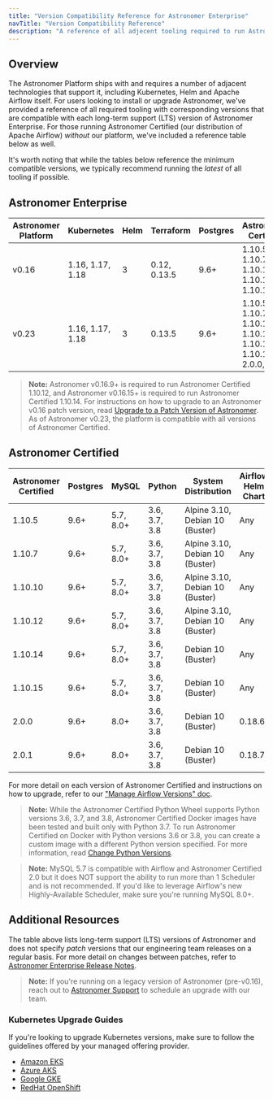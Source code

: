 ```yaml
---
title: "Version Compatibility Reference for Astronomer Enterprise"
navTitle: "Version Compatibility Reference"
description: "A reference of all adjecent tooling required to run Astronomer Enterprise and corresponding version compatibility."
---
```


## Overview

The Astronomer Platform ships with and requires a number of adjacent technologies that support it, including Kubernetes, Helm and Apache Airflow itself. For users looking to install or upgrade Astronomer, we've provided a reference of all required tooling with corresponding versions that are compatible with each long-term support (LTS) version of Astronomer Enterprise. For those running Astronomer Certified (our distribution of Apache Airflow) _without_ our platform, we've included a reference table below as well.

It's worth noting that while the tables below reference the minimum compatible versions, we typically recommend running the _latest_ of all tooling if possible.

## Astronomer Enterprise

| Astronomer Platform  | Kubernetes       | Helm | Terraform   | Postgres | Astronomer Certified                                             | Python         | Astronomer CLI |
|----------------------|------------------|------|-------------|----------|------------------------------------------------------------------|----------------|----------------|
| v0.16                | 1.16, 1.17, 1.18 | 3    | 0.12, 0.13.5| 9.6+     | 1.10.5, 1.10.7, 1.10.10, 1.10.12, 1.10.14                        | 3.6, 3.7, 3.8  | 0.16           |
| v0.23                | 1.16, 1.17, 1.18 | 3    | 0.13.5      | 9.6+     | 1.10.5, 1.10.7, 1.10.10, 1.10.12, 1.10.14, 1.10.15, 2.0.0, 2.0.1 | 3.6, 3.7, 3.8  | 0.23           |

> **Note:** Astronomer v0.16.9+ is required to run Astronomer Certified 1.10.12, and Astronomer v0.16.15+ is required to run Astronomer Certified 1.10.14. For instructions on how to upgrade to an Astronomer v0.16 patch version, read [Upgrade to a Patch Version of Astronomer](https://www.astronomer.io/docs/enterprise/v0.16/manage-astronomer/upgrade-astronomer-patch). As of Astronomer v0.23, the platform is compatible with all versions of Astronomer Certified. 

## Astronomer Certified

| Astronomer Certified | Postgres | MySQL     | Python        | System Distribution             | Airflow Helm Chart |
| -------------------- | -------- | --------- | ------------- | ------------------------------- | ------------------ |
| 1.10.5               | 9.6+     | 5.7, 8.0+ | 3.6, 3.7, 3.8 | Alpine 3.10, Debian 10 (Buster) | Any                |
| 1.10.7               | 9.6+     | 5.7, 8.0+ | 3.6, 3.7, 3.8 | Alpine 3.10, Debian 10 (Buster) | Any                |
| 1.10.10              | 9.6+     | 5.7, 8.0+ | 3.6, 3.7, 3.8 | Alpine 3.10, Debian 10 (Buster) | Any                |
| 1.10.12              | 9.6+     | 5.7, 8.0+ | 3.6, 3.7, 3.8 | Alpine 3.10, Debian 10 (Buster) | Any                |
| 1.10.14              | 9.6+     | 5.7, 8.0+ | 3.6, 3.7, 3.8 | Debian 10 (Buster)              | Any                |
| 1.10.15              | 9.6+     | 5.7, 8.0+ | 3.6, 3.7, 3.8 | Debian 10 (Buster)              | Any                |
| 2.0.0                | 9.6+     | 8.0+      | 3.6, 3.7, 3.8 | Debian 10 (Buster)              | 0.18.6             |
| 2.0.1                | 9.6+     | 8.0+      | 3.6, 3.7, 3.8 | Debian 10 (Buster)              | 0.18.7             |

For more detail on each version of Astronomer Certified and instructions on how to upgrade, refer to our ["Manage Airflow Versions" doc](https://www.astronomer.io/docs/enterprise/v0.16/customize-airflow/manage-airflow-versions/).

> **Note:** While the Astronomer Certified Python Wheel supports Python versions 3.6, 3.7, and 3.8, Astronomer Certified Docker images have been tested and built only with Python 3.7. To run Astronomer Certified on Docker with Python versions 3.6 or 3.8, you can create a custom image with a different Python version specified. For more information, read [Change Python Versions](/docs/enterprise/v0.16/customize-image#build-with-a-different-python-version).

> **Note:** MySQL 5.7 is compatible with Airflow and Astronomer Certified 2.0 but it does NOT support the ability to run more than 1 Scheduler and is not recommended. If you'd like to leverage Airflow's new Highly-Available Scheduler, make sure you're running MySQL 8.0+.

## Additional Resources

The table above lists long-term support (LTS) versions of Astronomer and does not specify _patch_ versions that our engineering team releases on a regular basis. For more detail on changes between patches, refer to [Astronomer Enterprise Release Notes](https://www.astronomer.io/docs/enterprise/v0.16/resources/release-notes/).

> **Note:** If you're running on a legacy version of Astronomer (pre-v0.16), reach out to [Astronomer Support](https://support.astronomer.io) to schedule an upgrade with our team.

### Kubernetes Upgrade Guides

If you're looking to upgrade Kubernetes versions, make sure to follow the guidelines offered by your managed offering provider.

- [Amazon EKS](https://docs.aws.amazon.com/eks/latest/userguide/update-cluster.html)
- [Azure AKS](https://docs.microsoft.com/en-us/azure/aks/upgrade-cluster)
- [Google GKE](https://cloud.google.com/kubernetes-engine/docs/concepts/cluster-upgrades)
- [RedHat OpenShift](https://docs.openshift.com/container-platform/4.6/updating/updating-cluster-between-minor.html)

